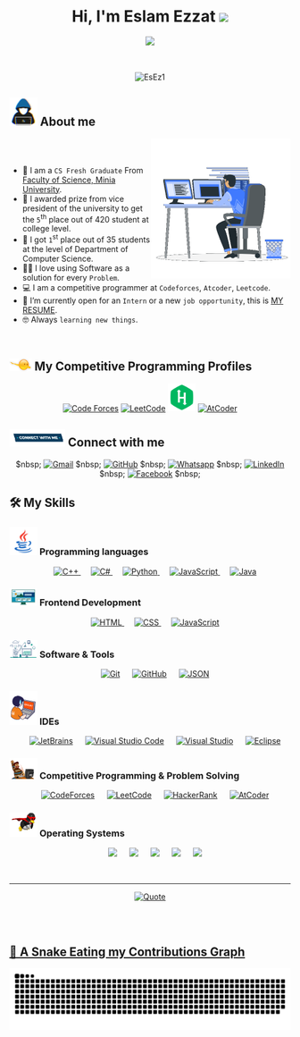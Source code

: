 <h1 align="center">Hi, I'm Eslam Ezzat <img src="https://media.giphy.com/media/hvRJCLFzcasrR4ia7z/giphy.gif" width="35"></h1>
<p align="center">
  <a href="https://github.com/DenverCoder1/readme-typing-svg"><img src="https://readme-typing-svg.herokuapp.com?font=Time+New+Roman&color=%23C8BE25&size=25&center=true&vCenter=true&width=600&height=100&lines=Software+Engineer+Intern+@ShuraSolutions;CS+Fresh+Graduate;Competitive+Programmer;Always+learning+new+things"></a>
</p>


<br>

<p align="center"> 
	<img src="https://komarev.com/ghpvc/?username=EsEz1&label=Profile%20views&color=0e75b6&style=plastic" alt="EsEz1" height=25px, width=150px/> 
</p>

	
## <picture><img src = "https://github.com/EsEz1/EsEz1/blob/main/about_me.gif" width = 50px></picture> About me

<picture> <img align="right" src="https://github.com/EsEz1/EsEz1/blob/main/Right_Side.gif" width = 250px></picture>

<br><br>

- :school: I am a `CS Fresh Graduate` From [Faculty of Science, Minia University](https://www.minia.edu.eg/sci/).
- :school: I awarded prize from vice president of the university to get the `5`<sup>th</sup> place out of 420 student at college level.
- :school: I got `1`<sup>st</sup> place out of 35 students at the level of Department of Computer Science.
- :technologist: I love using Software as a solution for every `Problem`.
- :computer: I am a competitive programmer at `Codeforces`, `Atcoder`, `Leetcode`.
- :thinking: I’m currently open for an `Intern` or a new `job opportunity`, this is [MY RESUME](https://drive.google.com/file/d/12tD3tOrFyFUqcOns-_8pjqErs65wywik/view?usp=sharing).
- :nerd_face: Always `learning new things`.
<br>


## <picture> <img src="https://github.com/EsEz1/EsEz1/blob/main/competitive_programming_profile.png" width=40> </picture> My Competitive Programming Profiles

<p align="center">
  <a href="https://codeforces.com/profile/Soly_Ezzat"><img src="https://img.icons8.com/external-tal-revivo-shadow-tal-revivo/50/000000/external-codeforces-programming-competitions-and-contests-programming-community-logo-shadow-tal-revivo.png" width="50px" height="50px" alt="Code Forces"/></a>
	<a href="https://leetcode.com/EsEz/"><img src="https://img.icons8.com/external-tal-revivo-shadow-tal-revivo/50/000000/external-level-up-your-coding-skills-and-quickly-land-a-job-logo-shadow-tal-revivo.png" width="50px" height="50px" alt="LeetCode"/></a>
	 <a href="https://www.hackerrank.com/ezzateslam131"><img src="https://github.com/EsEz1/EsEz1/blob/main/HackerRank.png" width="50px" height="50px" alt="HackerRank"/></a>
	<a href="https://atcoder.jp/users/EsEz"><img src="https://i.ibb.co/Q9WSjDB/logo.png" alt="AtCoder" width="50px" height="50px"/></a>
</p>

## <picture> <img src="https://github.com/EsEz1/EsEz1/blob/main/Connect-with-me.gif" width="100px"> </picture> Connect with me
<p align="center">
$nbsp;
	<a href="mailto:ezzateslam131@gmail.com"><img img src="https://img.shields.io/badge/gmail-%23EA4335.svg?style=plastic&logo=gmail&logoColor=white" alt="Gmail"/></a>
	$nbsp;
	<a href="https://github.com/EsEz1"><img src="https://img.shields.io/badge/github-%23181717.svg?style=plastic&logo=github&logoColor=white" alt="GitHub"/></a>
	$nbsp;
	<a href="https://wa.me/0201032177433"><img src="https://img.shields.io/badge/whatsapp-%2325D366.svg?style=plastic&logo=whatsapp&logoColor=white" alt="Whatsapp"/></a>
	$nbsp;
	<a href="https://www.linkedin.com/in/eslam-ezzat-371bb3191/"><img src="https://img.shields.io/badge/linkedin-%230A66C2.svg?style=plastic&logo=linkedin&logoColor=white" alt="LinkedIn"/></a>
	$nbsp;
	<a href="https://www.facebook.com/eslam.ezzat.3367174"><img src="https://img.shields.io/badge/facebook-%231877F2.svg?style=plastic&logo=facebook&logoColor=white" alt="Facebook"/></a>
	$nbsp;
</p>



## 🛠️ My Skills

### <picture> <img src = "https://github.com/EsEz1/EsEz1/blob/main/Programming_Languages.gif" width = "50px">  </picture> Programming languages

<p align="center"> 
  &emsp; 
  <a href="https://www.w3schools.com/cpp/" target="_blank"> 
    <img alt="C++" src="https://img.shields.io/badge/C++%20-%2300599C.svg?style=plastic&logo=c%2B%2B&logoColor=white">
  </a> 
  &emsp;
  <a href="https://learn.microsoft.com/en-us/dotnet/csharp/tour-of-csharp/" target="_blank"> 
  <img alt="C#" src="https://img.shields.io/badge/csharp%20-%232370ED.svg?style=plastic&logo=c&logoColor=white">
  </a> 
  &emsp;
   <a href="https://www.python.org" target="_blank">
   <img alt="Python" src="https://img.shields.io/badge/Python%20-%2314354C.svg?style=plastic&logo=python&logoColor=white">
   </a>
  &emsp;
  <a href="https://developer.mozilla.org/en-US/docs/Web/JavaScript" target="_blank"> 
     <img alt="JavaScript" src="https://img.shields.io/badge/JavaScript%20-%23F7DF1E.svg?style=plastic&logo=javascript&logoColor=black">
   </a>
  &emsp;
  <a href="https://www.java.com" target="_blank"> 
    <img alt="Java" src="https://img.shields.io/badge/Java-%23007396.svg?style=plastic&logo=java&logoColor=white">
  </a>
</p>

### <picture> <img src = "https://github.com/EsEz1/EsEz1/blob/main/Front_End.gif" width = 50px>  </picture> Frontend Development
<p align="center"> 
  &emsp; 
  <a href="https://www.w3.org/html/" target="_blank"> 
   <img alt="HTML" src="https://img.shields.io/badge/HTML5%20-%23E34F26.svg?style=plastic&logo=html5&logoColor=white">
  </a>   
  &emsp;
  <a href="https://www.w3schools.com/css/" target="_blank">
    <img alt="CSS" src="https://img.shields.io/badge/CSS%20-%231572B6.svg?style=plastic&logo=css3&logoColor=white">
  </a> 
  &emsp;
  <a href="https://developer.mozilla.org/en-US/docs/Web/JavaScript" target="_blank"> 
     <img alt="JavaScript" src="https://img.shields.io/badge/JavaScript%20-%23F7DF1E.svg?style=plastic&logo=javascript&logoColor=black">
   </a>
</p>

 ### <picture> <img src = "https://github.com/EsEz1/EsEz1/blob/main/Software_Tools.gif" width = 50px>  </picture> Software & Tools
 
<p align="center">
  &emsp;
    <a href="#"><img alt="Git" src="https://img.shields.io/badge/Git%20-%23F05033.svg?style=plastic&logo=git&logoColor=white"></a>
  &emsp;
    <a href="#"><img alt="GitHub" src="https://img.shields.io/badge/github-%23181717.svg?style=plastic&logo=github&logoColor=white"></a>
  &emsp;
    <a href="#"><img alt="JSON" img src="https://img.shields.io/badge/json-%23000000.svg?style=plastic&logo=json&logoColor=white"></a>
</p>

 ### <picture> <img src = "https://github.com/EsEz1/EsEz1/blob/main/IDEs.gif" width = 50px>  </picture> IDEs
 
<p align="center">
  &emsp;
  <a href="#"><img alt="JetBrains" src="https://img.shields.io/badge/jetbrains-%23000000.svg?style=plastic&logo=jetbrains&logoColor=white" /></a>
  &emsp;
  <a href="#"><img alt="Visual Studio Code" src="https://img.shields.io/badge/Visual%20Studio%20Code-0078d7.svg?style=plastic&logo=visual-studio-code&    logoColor=white"></a>
  &emsp;
<a href="#"><img alt="Visual Studio" src="https://img.shields.io/badge/Visual%20Studio%20-0078d7.svg?style=plastic&logo=visual-studio&    logoColor=white"></a>
  &emsp;
    <a href="#"><img alt="Eclipse" src="https://img.shields.io/badge/eclipse%20ide-%232C2255.svg?&style=plastic&logo=eclipse%20ide&logoColor=white" /></a>
</p>

 ### <picture> <img src = "https://github.com/EsEz1/EsEz1/blob/main/CP_PS.gif" width = 50px>  </picture> Competitive Programming & Problem Solving
 
<p align="center">
  &emsp;
    <a href="#"><img alt = "CodeForces" src="https://img.shields.io/badge/codeforces%20-%231F8ACB.svg?style=plastic&logo=CodeForces&logoColor=white" /></a>	
  &emsp;
    <a href="#"><img alt = "LeetCode" src="https://img.shields.io/badge/leetcode%20-%23FFA116.svg?style=plastic&logo=LeetCode&logoColor=black" /></a>
  &emsp;
    <a href="#"><img alt = "HackerRank" src="https://img.shields.io/badge/hackerrank-%232EC866.svg?style=plastic&logo=HackerRank&logoColor=white" /></a>
  &emsp;
    <a href="#"><img alt = "AtCoder" src="https://img.shields.io/badge/atcoder-rgb(0,0,0).svg?style=plastic&logo=atcoder&logoColor=black" /></a>
</p>

 ### <picture> <img src = "https://github.com/EsEz1/EsEz1/blob/main/OS.gif" width = 50px>  </picture> Operating Systems
 
<p align="center">
  &emsp;
    <a href="#"><img src="https://img.shields.io/badge/Linux-FCC624?style=plastic&logo=linux&logoColor=black"></a>
  &emsp;
    <a href="#"><img src="https://img.shields.io/badge/Ubuntu-E95420?style=plastic&logo=ubuntu&logoColor=white"></a>
  &emsp;
    <a href="#"><img src="https://img.shields.io/badge/Windows-0078D6?style=plastic&logo=windows&logoColor=white"></a>
  &emsp;
    <a href="#"><img src="https://img.shields.io/badge/manjaro-%2335BF5C.svg?&style=plastic&logo=manjaro&logoColor=white" /></a>
  &emsp;
    <a href="#"><img src="https://img.shields.io/badge/RedHat-rgb(255,0,0).svg?&style=plastic&logo=RedHat&logoColor=black" /></a>
</p>

<br> 

---

<p align = "center">
	<a href="https://github.com/piyushsuthar/github-readme-quotes"> <img alt = "Quote" src="https://quotes-github-readme.vercel.app/api?type=horizontal&theme=tokyonight&animation=grow_out_in&quoteCategory=programming">
</p>
	
</br></br>
	
## 🐍 A Snake Eating my Contributions Graph
	
<p align = "center">
	<img src = "https://raw.githubusercontent.com/Platane/snk/output/github-contribution-grid-snake.svg" alt = "Snake Game"/>
</p>

<!--
# Hey <img src="https://github.com/EslamEzzat433/EslamEzzat433/blob/main/wave.gif" width="40px" height="40px">, I'm <a href="https://www.linkedin.com/in/eslam-ezzat-371bb3191/">ESLAM!</a>

<h3 align="left">Connect with me:</h3>
<p align="left">
</p>


<a href="https://www.linkedin.com/in/eslam-ezzat-371bb3191/"><img align="left" alt="hemdan's LinkdeIN" width="30px" src="https://cdn-icons-png.flaticon.com/512/174/174857.png" draggable="false" /></a>



<a href="https://www.facebook.com/eslam.ezzat.3367174">
  <img align="left" alt="Eslam's Facebook" width="30px" src="https://cdn-icons-png.flaticon.com/512/733/733547.png" draggable="false" />
</a>



<a href="https://www.instagram.com/eslam_ezzat6/">
  <img align="left" alt="Eslam's Instagram" width="30px" src="https://cdn-icons-png.flaticon.com/512/2111/2111463.png" draggable="false" /></a>
  
  
  
<a href="https://github.com/EslamEzzat433">
  <img align="left" alt="Eslam's github" width="30px" src="https://cdn-icons-png.flaticon.com/512/733/733609.png" />
</a>
<br>

<h3 align="left">Languages and Tools:</h3>
<p align="left"> <a href="https://www.arduino.cc/" target="_blank" rel="noreferrer"> <img src="https://cdn.worldvectorlogo.com/logos/arduino-1.svg" alt="arduino" width="40" height="40"/> </a> <a href="https://www.w3schools.com/cpp/" target="_blank" rel="noreferrer"> <img src="https://raw.githubusercontent.com/devicons/devicon/master/icons/cplusplus/cplusplus-original.svg" alt="cplusplus" width="40" height="40"/> </a> <a href="https://www.w3schools.com/cs/" target="_blank" rel="noreferrer"> <img src="https://raw.githubusercontent.com/devicons/devicon/master/icons/csharp/csharp-original.svg" alt="csharp" width="40" height="40"/> </a> <a href="https://www.w3schools.com/css/" target="_blank" rel="noreferrer"> <img src="https://raw.githubusercontent.com/devicons/devicon/master/icons/css3/css3-original-wordmark.svg" alt="css3" width="40" height="40"/> </a> <a href="https://dotnet.microsoft.com/" target="_blank" rel="noreferrer"> <img src="https://raw.githubusercontent.com/devicons/devicon/master/icons/dot-net/dot-net-original-wordmark.svg" alt="dotnet" width="40" height="40"/> </a> <a href="https://git-scm.com/" target="_blank" rel="noreferrer"> <img src="https://www.vectorlogo.zone/logos/git-scm/git-scm-icon.svg" alt="git" width="40" height="40"/> </a> <a href="https://www.w3.org/html/" target="_blank" rel="noreferrer"> <img src="https://raw.githubusercontent.com/devicons/devicon/master/icons/html5/html5-original-wordmark.svg" alt="html5" width="40" height="40"/> </a> <a href="https://www.java.com" target="_blank" rel="noreferrer"> <img src="https://raw.githubusercontent.com/devicons/devicon/master/icons/java/java-original.svg" alt="java" width="40" height="40"/> </a> <a href="https://www.linux.org/" target="_blank" rel="noreferrer"> <img src="https://raw.githubusercontent.com/devicons/devicon/master/icons/linux/linux-original.svg" alt="linux" width="40" height="40"/> </a> <a href="https://www.mathworks.com/" target="_blank" rel="noreferrer"> <img src="https://upload.wikimedia.org/wikipedia/commons/2/21/Matlab_Logo.png" alt="matlab" width="40" height="40"/> </a> <a href="https://www.microsoft.com/en-us/sql-server" target="_blank" rel="noreferrer"> <img src="https://www.svgrepo.com/show/303229/microsoft-sql-server-logo.svg" alt="mssql" width="40" height="40"/> </a> <a href="https://www.python.org" target="_blank" rel="noreferrer"> <img src="https://raw.githubusercontent.com/devicons/devicon/master/icons/python/python-original.svg" alt="python" width="40" height="40"/> </a> </p>
-->
